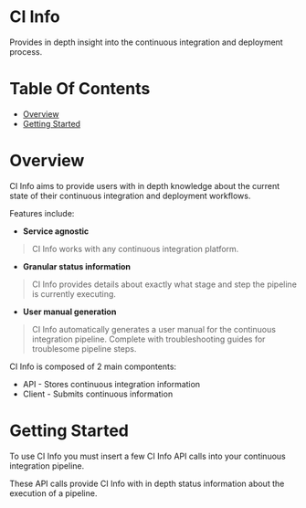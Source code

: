 # CI Info
Provides in depth insight into the continuous integration and deployment 
process.  

# Table Of Contents
- [Overview](#overview)
- [Getting Started](#getting-started)

# Overview
CI Info aims to provide users with in depth knowledge about the current state 
of their continuous integration and deployment workflows.  

Features include:

- **Service agnostic**
> CI Info works with any continuous integration platform.

- **Granular status information**
> CI Info provides details about exactly what stage and step the 
	  pipeline is currently executing.

- **User manual generation**
> CI Info automatically generates a user manual for the continuous integration pipeline.
> Complete with troubleshooting guides for troublesome pipeline steps.

CI Info is composed of 2 main compontents:

- API - Stores continuous integration information
- Client - Submits continuous information

# Getting Started
To use CI Info you must insert a few CI Info API calls into your continuous 
integration pipeline.  

These API calls provide CI Info with in depth status information about the 
execution of a pipeline. 
